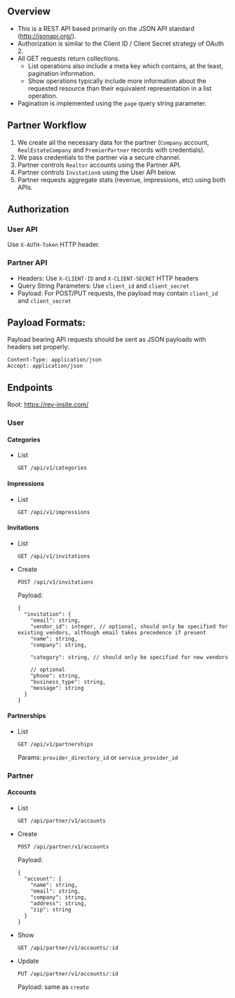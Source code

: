 ## Overview

- This is a REST API based primarily on the JSON API standard (<http://jsonapi.org/>).
- Authorization is similar to the Client ID / Client Secret strategy of OAuth 2.
- All GET requests return collections.
  - List operations also include a meta key which contains, at the least, pagination information.
  - Show operations typically include more information about the requested resource than their equivalent representation in a list operation.
- Pagination is implemented using the `page` query string parameter.

## Partner Workflow

1. We create all the necessary data for the partner (`Company` account, `RealEstateCompany` and `PremierPartner` records with credentials).
2. We pass credentials to the partner via a secure channel.
3. Partner controls `Realtor` accounts using the Partner API.
4. Partner controls `Invitation`s using the User API below.
5. Partner requests aggregate stats (revenue, impressions, etc) using both APIs.

## Authorization

### User API

Use `X-AUTH-Token` HTTP header.

### Partner API

- Headers: Use `X-CLIENT-ID` and `X-CLIENT-SECRET` HTTP headers
- Query String Parameters: Use `client_id` and `client_secret`
- Payload: For POST/PUT requests, the payload may contain `client_id` and `client_secret`

## Payload Formats:

Payload bearing API requests should be sent as JSON payloads with headers set properly:

```
Content-Type: application/json
Accept: application/json
```

## Endpoints

Root: https://rev-insite.com/

### User

#### Categories

* List

  `GET /api/v1/categories`

#### Impressions

* List

  `GET /api/v1/impressions`

#### Invitations

* List

  `GET /api/v1/invitations`

* Create

  `POST /api/v1/invitations`

  Payload:

  ```
  {
    "invitation": {
      "email": string,
      "vendor_id": integer, // optional, should only be specified for existing vendors, although email takes precedence if present
      "name": string,
      "company": string,

      "category": string, // should only be specified for new vendors

      // optional
      "phone": string,
      "business_type": string,
      "message": string
    }
  }
  ```

#### Partnerships

* List

  `GET /api/v1/partnerships`

  Params: `provider_directory_id` or `service_provider_id`

### Partner

#### Accounts

* List

  `GET /api/partner/v1/accounts`

* Create

  `POST /api/partner/v1/accounts`

  Payload:

  ```
  {
    "account": {
      "name": string,
      "email": string,
      "company": string,
      "address": string,
      "zip": string
    }
  }
  ```

* Show

  `GET /api/partner/v1/accounts/:id`

* Update

  `PUT /api/partner/v1/accounts/:id`

  Payload: same as `create`
